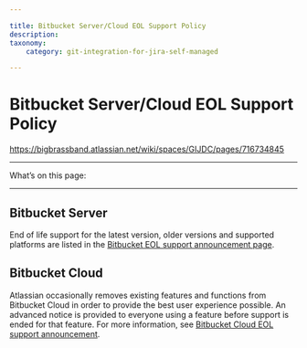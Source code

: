 ```yaml
---

title: Bitbucket Server/Cloud EOL Support Policy
description:
taxonomy:
    category: git-integration-for-jira-self-managed

---
```


# Bitbucket Server/Cloud EOL Support Policy

<https://bigbrassband.atlassian.net/wiki/spaces/GIJDC/pages/716734845>

* * *

What’s on this page:

* * *

## Bitbucket Server

End of life support for the latest version, older versions and supported platforms are listed in the [Bitbucket EOL support announcement page](https://confluence.atlassian.com/bitbucketserver/end-of-support-announcements-for-bitbucket-server-776640855.html).

## Bitbucket Cloud

Atlassian occasionally removes existing features and functions from Bitbucket Cloud in order to provide the best user experience possible. An advanced notice is provided to everyone using a feature before support is ended for that feature. For more information, see [Bitbucket Cloud EOL support announcement](https://support.atlassian.com/bitbucket-cloud/docs/view-end-of-support-announcements-for-bitbucket-cloud/).